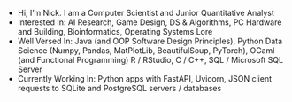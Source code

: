 - Hi, I’m Nick. I am a Computer Scientist and Junior Quantitative Analyst
- Interested In: AI Research, Game Design, DS & Algorithms, PC Hardware and Building, Bioinformatics, Operating Systems Lore
- Well Versed In: Java (and OOP Software Design Principles), Python Data Science (Numpy, Pandas, MatPlotLib, BeautifulSoup, PyTorch), OCaml (and Functional Programming) R / RStudio, C / C++, SQL / Microsoft SQL Server
- Currently Working In: Python apps with FastAPI, Uvicorn, JSON client requests to SQLite and PostgreSQL servers / databases
